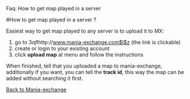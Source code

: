Faq: How to get map played in a server

#How to get map played in a server ?

Easiest way to get map played to any server is to upload it to MX:

1. go to $3af$lhttp://www.mania-exchange.com$l$z (the link is clickable)
2. create or login to your existing account
3. click **upload map** at menu and follow the instructions

When finished, tell that you uploaded a map to mania-exchange, additionally if you want,
you can tell the **track id**, this way the map can be added without searching it first.

[Back to Mania-exchange](#mx.md)
